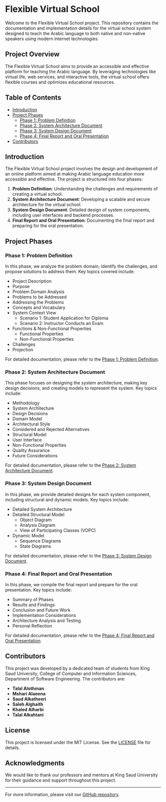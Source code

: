 # Flexible Virtual School

Welcome to the Flexible Virtual School project. This repository contains the documentation and implementation details for the virtual school system designed to teach the Arabic language to both native and non-native speakers using modern internet technologies.

## Project Overview

The Flexible Virtual School aims to provide an accessible and effective platform for teaching the Arabic language. By leveraging technologies like virtual life, web services, and interactive tools, the virtual school offers flexible courses and optimizes educational resources.

## Table of Contents

- [Introduction](#introduction)
- [Project Phases](#project-phases)
  - [Phase 1: Problem Definition](Problem%20Definition.pdf)
  - [Phase 2: System Architecture Document](docs/SystemArchitectureDocument.pdf)
  - [Phase 3: System Design Document](docs/SystemDesignDocument.pdf)
  - [Phase 4: Final Report and Oral Presentation](docs/FinalReportAndOralPresentation.pdf)
- [Contributors](#contributors)

## Introduction

The Flexible Virtual School project involves the design and development of an online platform aimed at making Arabic language education more accessible and effective. The project is structured into four phases:

1. **Problem Definition**: Understanding the challenges and requirements of creating a virtual school.
2. **System Architecture Document**: Developing a scalable and secure architecture for the virtual school.
3. **System Design Document**: Detailed design of system components, including user interfaces and backend processes.
4. **Final Report and Oral Presentation**: Documenting the final report and preparing for the oral presentation.

## Project Phases

### Phase 1: Problem Definition

In this phase, we analyze the problem domain, identify the challenges, and propose solutions to address them. Key topics covered include:

- Project Description
- Purpose
- Problem Domain Analysis
- Problems to be Addressed
- Addressing the Problems
- Concepts and Vocabulary
- System Context View
  - Scenario 1: Student Application for Diploma
  - Scenario 2: Instructor Conducts an Exam
- Functions & Non-Functional Properties
  - Functional Properties
  - Non-Functional Properties
- Challenges
- Projection

For detailed documentation, please refer to the [Phase 1: Problem Definition](docs/ProblemDefinition.pdf).

### Phase 2: System Architecture Document

This phase focuses on designing the system architecture, making key design decisions, and creating models to represent the system. Key topics include:

- Methodology
- System Architecture
- Design Decisions
- Domain Model
- Architectural Style
- Considered and Rejected Alternatives
- Structural Model
- User Interface
- Non-Functional Properties
- Quality Assurance
- Future Considerations

For detailed documentation, please refer to the [Phase 2: System Architecture Document](docs/SystemArchitectureDocument.pdf).

### Phase 3: System Design Document

In this phase, we provide detailed designs for each system component, including structural and dynamic models. Key topics include:

- Detailed System Architecture
- Detailed Structural Model
  - Object Diagram
  - Analysis Diagram
  - View of Participating Classes (VOPC)
- Dynamic Model
  - Sequence Diagrams
  - State Diagrams

For detailed documentation, please refer to the [Phase 3: System Design Document](docs/SystemDesignDocument.pdf).

### Phase 4: Final Report and Oral Presentation

In this phase, we compile the final report and prepare for the oral presentation. Key topics include:

- Summary of Phases
- Results and Findings
- Conclusion and Future Work
- Implementation Considerations
- Architecture Analysis and Testing
- Personal Reflection

For detailed documentation, please refer to the [Phase 4: Final Report and Oral Presentation](docs/FinalReportAndOralPresentation.pdf).

## Contributors

This project was developed by a dedicated team of students from King Saud University, College of Computer and Information Sciences, Department of Software Engineering. The contributors are:

- **Talal Alothman**
- **Mshari Alaeena**
- **Saud Alkatheeri**
- **Saleh Alghaith**
- **Khaled Alharbi**
- **Talal Alkahtani**


## License

This project is licensed under the MIT License. See the [LICENSE](LICENSE) file for details.

## Acknowledgments

We would like to thank our professors and mentors at King Saud University for their guidance and support throughout this project.

---

For more information, please visit our [GitHub repository](https://github.com/YourRepositoryLink).
